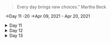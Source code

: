 >Every day brings new choices." Martha Beck

  ->Day 11 -20 ->Apr 09, 2021 - Apr 20, 2021
<p>

<details>
<summary>Day 11</summary>
<p>

- ✔️ [Solved Daily Challenge in Brilliant.org](https://github.com/roshan1727/Upskill_everyday/blob/main/images/Brilliant.org/d11b1.png)
- ✔️ Chess.com 
  - ✔️ [Solved Some Puzzles](https://github.com/roshan1727/Upskill_everyday/blob/main/images/Chess.com/d11chs1.png)
  - ✔️ [Played Puzzle Rush](https://github.com/roshan1727/Upskill_everyday/blob/main/images/Chess.com/d11chs2.png)
  - ✔️ [Solved Daily Puzzle](https://github.com/roshan1727/Upskill_everyday/blob/main/images/Chess.com/d11chs3.png)
  - ✔️[Solved Random Puzzle](https://github.com/roshan1727/Upskill_everyday/blob/main/images/Chess.com/d11chs4.png)
  - ✔️Today I started to learn Python in Guvi.[endroll](https://www.guvi.in/courses-video?course=pythonEng)

    - 👂🏻 [Watched a Youtube video "Broken English: Every Indian Kid's Ordeal | Esha Manwani | TEDxHLCC"](https://www.youtube.com/watch?v=XqqIzCPUcgs)

</p></details>

<details>
<summary>Day 12</summary>
<p>

- ✔️ [Solved Daily Challenge in Brilliant.org](https://github.com/roshan1727/Upskill_everyday/blob/main/images/Brilliant.org/d12b1.png)
- ✔️ Chess.com 
  - ✔️ [Solved Some Puzzles](https://github.com/roshan1727/Upskill_everyday/blob/main/images/Chess.com/d12chs1.png)
  - ✔️ [Played Puzzle Rush](C:\GitFiles\Upskill_everyday\images\Chess.com\d12chs2.png)
  - ✔️ [Solved Daily Puzzle](https://github.com/roshan1727/Upskill_everyday/blob/main/images/Chess.com/d12chs3.png)
  - ✔️[Solved Random Puzzle](https://github.com/roshan1727/Upskill_everyday/blob/main/images/Chess.com/d12chs4.png)

    - 👂🏻 [Watched a Youtube video "Why you should speak to strangers | Praveen Wadalkar | TEDxIESMCRC"](https://www.youtube.com/watch?v=g6HnOku6KUs)

</p></details>

<details>
<summary>Day 13</summary>
<p>

- ✔️ [Solved Daily Challenge in Brilliant.org](https://github.com/roshan1727/Upskill_everyday/blob/main/images/Brilliant.org/d13b1.png)
- ✔️ Chess.com 
  - ✔️ [Solved Some Puzzles](https://github.com/roshan1727/Upskill_everyday/blob/main/images/Chess.com/d13chs1.png)
  - ✔️ [Played Puzzle Rush](https://github.com/roshan1727/Upskill_everyday/blob/main/images/Chess.com/d13chs2.png)
  - ✔️ [Solved Daily Puzzle](https://github.com/roshan1727/Upskill_everyday/blob/main/images/Chess.com/d13chs3.png)
  - ✔️[Solved Random Puzzle](https://github.com/roshan1727/Upskill_everyday/blob/main/images/Chess.com/d13chs4.png)

    - 👂🏻 [Watched a Youtube video "From Confusion to Conclusion | Swapna Patker | TEDxIIMRohtak"](https://www.youtube.com/watch?v=6LZ7QqoY_1w&t=4s)

</p></details>